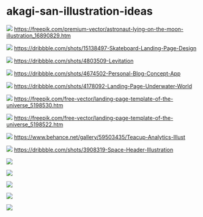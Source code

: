 # akagi-san-illustration-ideas

![](./images/astronaut-lying-on-the-moon.png)
https://freepik.com/premium-vector/astronaut-lying-on-the-moon-illustration_16890829.htm

![](./images/skateboad.jpg)
https://dribbble.com/shots/15138497-Skateboard-Landing-Page-Design

![](./images/feel-levitation.png)
https://dribbble.com/shots/4803509-Levitation

![](./images/space-cowboy.png)
https://dribbble.com/shots/4674502-Personal-Blog-Concept-App

![](./images/under-water.png)
https://dribbble.com/shots/4178092-Landing-Page-Underwater-World

![](./images/universe.png)
https://freepik.com/free-vector/landing-page-template-of-the-universe_5198530.htm

![](./images/universe2.png)
https://freepik.com/free-vector/landing-page-template-of-the-universe_5198522.htm

![](./images/relax.png)
https://www.behance.net/gallery/59503435/Teacup-Analytics-Illust

![](./images/space-header.png)
https://dribbble.com/shots/3908319-Space-Header-Illustration

![](./images/.png)

![](./images/.png)

![](./images/.png)

![](./images/.png)

![](./images/.png)
